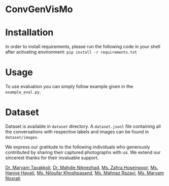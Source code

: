 # ConvGenVisMo

# Installation
In order to install requirements, please run the following code in your shell after activating environment:
`pip install -r requirements.txt`

# Usage
To use evaluation you can simply follow example given in the `example_eval.py`.

# Dataset
Dataset is available in `dataset` directory. A `dataset.jsonl` file containing all the conversations with respective labels and images can be found in `dataset/images`.

We express our gratitude to the following individuals who generously contributed by sharing their captured photographs with us. We extend our sincerest thanks for their invaluable support.

[Dr. Maryam Tavakkoli](https://instagram.com/tavakkoli56?igshid=MzRlODBiNWFlZA==),
[Dr. Mahdie Niknezhad](https://instagram.com/doctor_niknezhad_atfal?igshid=MzRlODBiNWFlZA==),
[Ms. Zahra Hoseinpoor](https://instagram.com/zahra.hoseinpoor61?igshid=MzRlODBiNWFlZA==),
[Ms. Haniye Hayati](https://instagram.com/haniye_hayati?igshid=MzRlODBiNWFlZA==),
[Ms. Niloufar Khoshpasand](https://instagram.com/niloufar.fns?igshid=MzRlODBiNWFlZA==),
[Ms. Mahnaz Razavi](https://instagram.com/kardely_art?igshid=MzRlODBiNWFlZA==),
[Ms. Maryam Nosrati](https://www.linkedin.com/in/maryam-nosrati-1aa672233)


